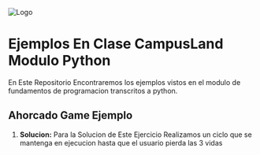 ![Logo](https://www.python.org/static/img/python-logo.png)

# Ejemplos En Clase CampusLand Modulo Python

En Este Repositorio Encontraremos los ejemplos vistos en el modulo de fundamentos de programacion transcritos a python.

## Ahorcado Game Ejemplo

1. **Solucion:**
    Para la Solucion de Este Ejercicio Realizamos un ciclo que se mantenga en ejecucion hasta que el usuario pierda las 3 vidas
    


